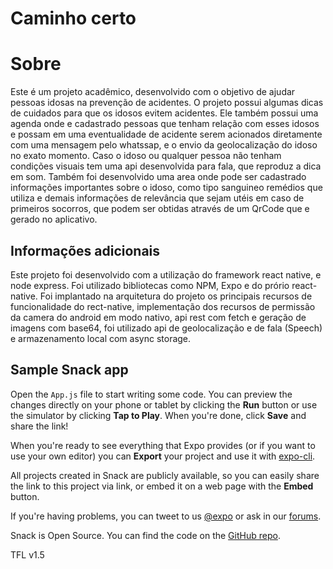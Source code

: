 # Caminho certo



# Sobre

Este é um projeto acadêmico, desenvolvido com o objetivo de ajudar pessoas idosas na prevenção de acidentes. O projeto possui algumas dicas de cuidados para que os idosos
evitem acidentes. Ele também possui uma agenda onde e cadastrado pessoas que tenham relação com esses idosos e possam em uma eventualidade de acidente serem acionados 
diretamente com uma mensagem pelo whatssap, e o envio da geolocalização do idoso no exato momento. Caso o idoso ou qualquer pessoa não tenham condições visuais tem uma 
api desenvolvida para fala, que reproduz a dica em som. Também foi desenvolvido uma area onde pode ser cadastrado informações importantes sobre o idoso, como tipo sanguineo
remédios que utiliza e demais informações de relevância que sejam utéis em caso de primeiros socorros, que podem ser obtidas através de um QrCode que e gerado no aplicativo. 

## Informações adicionais

Este projeto foi desenvolvido com a utilização do framework react native, e node express. Foi utilizado bibliotecas como NPM, Expo e do prório react-native.
Foi implantado na arquitetura do projeto os principais recursos de funcionalidade do rect-native, implementação dos recursos de permissão da camera do android em modo nativo,
api rest com fetch e geração de imagens com base64, foi utilizado api de geolocalização e de fala (Speech) e armazenamento local com async storage.

## Sample Snack app

Open the `App.js` file to start writing some code. You can preview the changes directly on your phone or tablet by clicking the **Run** button or use the simulator by clicking **Tap to Play**. When you're done, click **Save** and share the link!

When you're ready to see everything that Expo provides (or if you want to use your own editor) you can **Export** your project and use it with [expo-cli](https://docs.expo.io/versions/latest/introduction/installation.html).

All projects created in Snack are publicly available, so you can easily share the link to this project via link, or embed it on a web page with the **Embed** button.

If you're having problems, you can tweet to us [@expo](https://twitter.com/expo) or ask in our [forums](https://forums.expo.io).

Snack is Open Source. You can find the code on the [GitHub repo](https://github.com/expo/snack-web).

TFL v1.5
